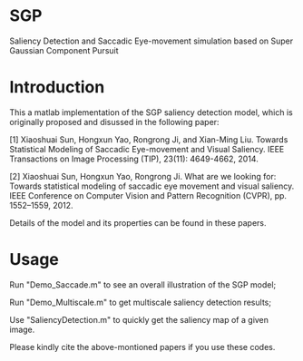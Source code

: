 # SGP
Saliency Detection and Saccadic Eye-movement simulation based on Super Gaussian Component Pursuit

# Introduction

This a matlab implementation of the SGP saliency detection model, which is originally proposed and disussed in the following paper:

[1]	Xiaoshuai Sun, Hongxun Yao, Rongrong Ji, and Xian-Ming Liu. Towards Statistical Modeling of Saccadic Eye-movement and Visual Saliency. IEEE Transactions on Image Processing (TIP), 23(11): 4649-4662, 2014.

[2]	Xiaoshuai Sun, Hongxun Yao, Rongrong Ji. What are we looking for: Towards statistical modeling of saccadic eye movement and visual saliency. IEEE Conference on Computer Vision and Pattern Recognition (CVPR), pp. 1552–1559, 2012. 

Details of the model and its properties can be found in these papers. 

# Usage

Run "Demo_Saccade.m" to see an overall illustration of the SGP model;

Run "Demo_Multiscale.m" to get multiscale saliency detection results;

Use "SaliencyDetection.m" to quickly get the saliency map of a given image.


Please kindly cite the above-montioned papers if you use these codes.

